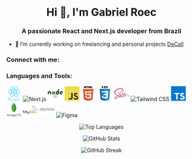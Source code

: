 <h1 align="center">Hi 👋, I'm Gabriel Roec</h1>
<h3 align="center">A passionate React and Next.js developer from Brazil</h3>

- 🔭 I’m currently working on freelancing and personal projects [DeCall](https://github.com/gabrielroec/deCall)

<h3 align="left">Connect with me:</h3>
<p align="left">
<!-- Add your contact links here -->
</p>

<h3 align="left">Languages and Tools:</h3>
<p align="left">
    <img src="https://raw.githubusercontent.com/devicons/devicon/master/icons/react/react-original-wordmark.svg" alt="React" width="40" height="40">
    <img src="https://cdn.worldvectorlogo.com/logos/nextjs-2.svg" alt="Next.js" width="40" height="40">
    <img src="https://raw.githubusercontent.com/devicons/devicon/master/icons/nodejs/nodejs-original-wordmark.svg" alt="Node.js" width="40" height="40">
    <img src="https://raw.githubusercontent.com/devicons/devicon/master/icons/javascript/javascript-original.svg" alt="JavaScript" width="40" height="40">
    <img src="https://raw.githubusercontent.com/devicons/devicon/master/icons/html5/html5-original-wordmark.svg" alt="HTML5" width="40" height="40">
    <img src="https://raw.githubusercontent.com/devicons/devicon/master/icons/css3/css3-original-wordmark.svg" alt="CSS3" width="40" height="40">
    <img src="https://raw.githubusercontent.com/devicons/devicon/master/icons/sass/sass-original.svg" alt="Sass" width="40" height="40">
    <img src="https://www.vectorlogo.zone/logos/tailwindcss/tailwindcss-icon.svg" alt="Tailwind CSS" width="40" height="40">
    <img src="https://raw.githubusercontent.com/devicons/devicon/master/icons/typescript/typescript-original.svg" alt="TypeScript" width="40" height="40">
    <img src="https://raw.githubusercontent.com/devicons/devicon/master/icons/mongodb/mongodb-original-wordmark.svg" alt="MongoDB" width="40" height="40">
    <img src="https://raw.githubusercontent.com/devicons/devicon/master/icons/mysql/mysql-original-wordmark.svg" alt="MySQL" width="40" height="40">
    <img src="https://raw.githubusercontent.com/devicons/devicon/master/icons/express/express-original-wordmark.svg" alt="Express" width="40" height="40">
    <img src="https://www.vectorlogo.zone/logos/figma/figma-icon.svg" alt="Figma" width="40" height="40">
</p>

<p align="center">
    <img src="https://github-readme-stats.vercel.app/api/top-langs/?username=gabrielroec&layout=compact&langs_count=8" alt="Top Languages">
</p>

<p align="center">
    <img src="https://github-readme-stats.vercel.app/api?username=gabrielroec&show_icons=true" alt="GitHub Stats">
</p>

<p align="center">
    <img src="https://github-readme-streak-stats.herokuapp.com/?user=gabrielroec" alt="GitHub Streak">
</p>
